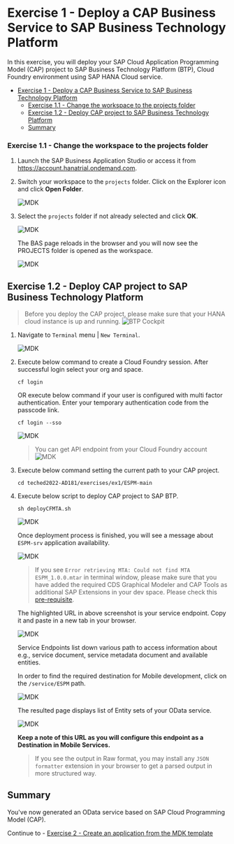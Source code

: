 # Exercise 1 - Deploy a CAP Business Service to SAP Business Technology Platform

In this exercise, you will deploy your SAP Cloud Application Programming Model (CAP) project to SAP Business Technology Platform (BTP), Cloud Foundry environment using SAP HANA Cloud service.

- [Exercise 1 - Deploy a CAP Business Service to SAP Business Technology Platform](#exercise-1---deploy-a-cap-business-service-to-sap-business-technology-platform)
    - [Exercise 1.1 - Change the workspace to the projects folder](#exercise-11---change-the-workspace-to-the-projects-folder)
  - [Exercise 1.2 -  Deploy CAP project to SAP Business Technology Platform](#exercise-12----deploy-cap-project-to-sap-business-technology-platform)
  - [Summary](#summary)


### Exercise 1.1 - Change the workspace to the projects folder

1. Launch the SAP Business Application Studio or access it from https://account.hanatrial.ondemand.com.

2. Switch your workspace to the `projects` folder. Click on the Explorer icon and click  **Open Folder**.

    ![MDK](images/1.1.1.png)

3. Select the `projects` folder if not already selected and click **OK**.

    ![MDK](images/1.1.2.png)

    The BAS page reloads in the browser and you will now see the PROJECTS folder is opened as the workspace.

    ![MDK](images/1.1.3.png)

## Exercise 1.2 -  Deploy CAP project to SAP Business Technology Platform

>Before you deploy the CAP project, please make sure that your HANA cloud instance is up and running.
>  ![BTP Cockpit](images/1.1.0.png)

1. Navigate to `Terminal` menu | `New Terminal`. 

    ![MDK](images/1.2.1.png)

2. Execute below command to create a Cloud Foundry session. After successful login select your org and space.

    ```shell
    cf login
    ```

    OR execute below command if your user is configured with multi factor authentication. Enter your temporary authentication code from the passcode link.  

    ```shell
    cf login --sso
    ```

    ![MDK](images/1.2.2.png)  

    >You can get API endpoint from your Cloud Foundry account
    ![MDK](images/1.2.3.png) 
   

3. Execute below command setting the current path to your CAP project.

    ```shell
    cd teched2022-AD181/exercises/ex1/ESPM-main
    ```

4. Execute below script to deploy CAP project to SAP BTP.

    ```shell
    sh deployCFMTA.sh
    ```

    ![MDK](images/1.2.4.png) 

    Once deployment process is finished, you will see a message about `ESPM-srv` application availability. 

    ![MDK](images/1.2.5.png) 

    >If you see `Error retrieving MTA: Could not find MTA ESPM_1.0.0.mtar` in terminal window, please make sure that you have added the required CDS Graphical Modeler and CAP Tools as additional SAP Extensions in your dev space. Please check this [pre-requisite](../ex0/README.md#set-up-sap-business-application-studio-for-sap-cap-and-mdk-development).

    The highlighted URL in above screenshot is your service endpoint. Copy it and paste in a new tab in your browser. 

    ![MDK](images/1.2.6.png) 

    Service Endpoints list down various path to access information about e.g., service document, service metadata document and available entities.  
    
    In order to find the required destination for Mobile development, click on the `/service/ESPM` path. 

    ![MDK](images/1.2.7.png) 

    The resulted page displays list of Entity sets of your OData service. 

    ![MDK](images/1.2.8.png) 

    **Keep a note of this URL as you will configure this endpoint as a Destination in Mobile Services.**

    >If you see the output in Raw format, you may install any `JSON formatter` extension in your browser to get a parsed output in more structured way.

## Summary

You've now generated an OData service based on SAP Cloud Programming Model (CAP).

Continue to - [Exercise 2 - Create an application from the MDK template](../ex2/README.md)

